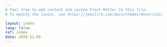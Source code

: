 ```yaml
---
# Feel free to add content and custom Front Matter to this file.
# To modify the layout, see https://jekyllrb.com/docs/themes/#overriding-theme-defaults

layout: index
lang: false
ref: index
date: 2020-11-05
---
```

